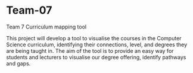 # Team-07
Team 7  Curriculum mapping tool

This project will develop a tool to visualise the courses in the Computer Science curriculum, 
identifying their connections, level, and degrees they are being taught in. The aim of the 
tool is to provide an easy way for students and lecturers to visualise our degree offering, 
identify pathways and gaps. 

